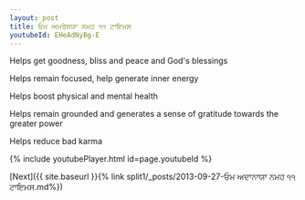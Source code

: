 ```yaml
---
layout: post
title: ਓਮ ਅਮਰੇਸਯਾ ਨਮਹ ੧੧ ਟਾਇਮਸ
youtubeId: EHeAdNyBg-E
---
```

 
 
Helps get goodness, bliss and peace and God's blessings
 
Helps remain focused, help generate inner energy 
 
Helps boost physical and mental health 
 
Helps remain grounded and generates a sense of gratitude towards the greater power 
 
Helps reduce bad karma
 
 
 
 


{% include youtubePlayer.html id=page.youtubeId %}
 
[Next]({{ site.baseurl }}{% link  split1/_posts/2013-09-27-ਓਮ ਅਦਾਨਾਯਾ ਨਮਹ ੧੧ ਟਾਇਮਸ.md%})
 
